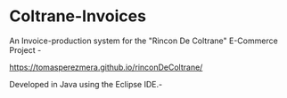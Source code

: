 # Coltrane-Invoices

An Invoice-production system for the "Rincon De Coltrane" E-Commerce Project - 

https://tomasperezmera.github.io/rinconDeColtrane/

Developed in Java using the Eclipse IDE.-